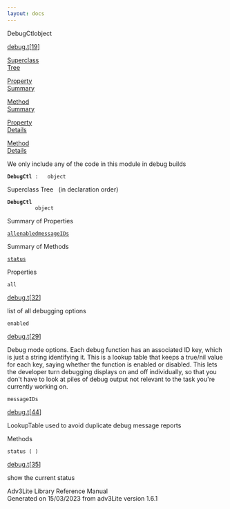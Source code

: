 ```yaml
---
layout: docs
---
```

<span class="title">DebugCtl</span><span class="type">object</span>

[debug.t](../file/debug.t.html)\[[19](../source/debug.t.html#19)\]

[Superclass  
Tree](#_SuperClassTree_)

[Property  
Summary](#_PropSummary_)

[Method  
Summary](#_MethodSummary_)

[Property  
Details](#_Properties_)

[Method  
Details](#_Methods_)



We only include any of the code in this module in debug builds

**`DebugCtl`**` :   object`



<span id="_SuperClassTree_"></span>



<span class="hdln">Superclass Tree</span>   (in declaration order)



**`DebugCtl`**  
`         object`  
<span id="_PropSummary_"></span>



<span class="hdln">Summary of Properties</span>  



[`all`](#all)[`enabled`](#enabled)[`messageIDs`](#messageIDs)

<span id="_MethodSummary_"></span>



<span class="hdln">Summary of Methods</span>  



[`status`](#status)

<span id="_Properties_"></span>



<span class="hdln">Properties</span>  



<span id="all"></span>

`all`

[debug.t](../file/debug.t.html)\[[32](../source/debug.t.html#32)\]



list of all debugging options



<span id="enabled"></span>

`enabled`

[debug.t](../file/debug.t.html)\[[29](../source/debug.t.html#29)\]



Debug mode options. Each debug function has an associated ID key, which
is just a string identifying it. This is a lookup table that keeps a
true/nil value for each key, saying whether the function is enabled or
disabled. This lets the developer turn debugging displays on and off
individually, so that you don't have to look at piles of debug output
not relevant to the task you're currently working on.



<span id="messageIDs"></span>

`messageIDs`

[debug.t](../file/debug.t.html)\[[44](../source/debug.t.html#44)\]



LookupTable used to avoid duplicate debug message reports



<span id="_Methods_"></span>



<span class="hdln">Methods</span>  



<span id="status"></span>

`status ( )`

[debug.t](../file/debug.t.html)\[[35](../source/debug.t.html#35)\]



show the current status





Adv3Lite Library Reference Manual  
Generated on 15/03/2023 from adv3Lite version 1.6.1


